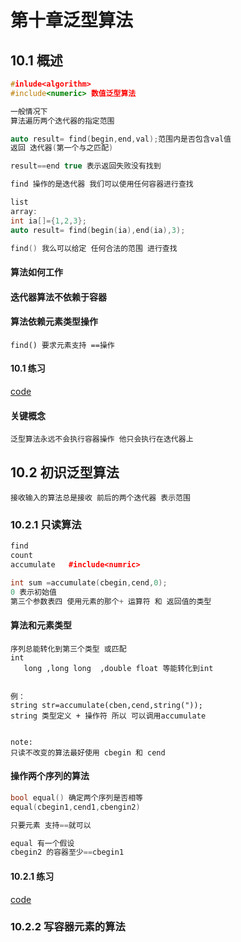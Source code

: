  # 第十章泛型算法
 ## 10.1 概述
 ```cpp
#inlude<algorithm>
#include<numeric> 数值泛型算法

一般情况下
算法遍历两个迭代器的指定范围

auto result= find(begin,end,val);范围内是否包含val值
返回 迭代器(第一个与之匹配)

result==end true 表示返回失败没有找到

find 操作的是迭代器 我们可以使用任何容器进行查找

list
array:
int ia[]={1,2,3};
auto result= find(begin(ia),end(ia),3);

find() 我么可以给定 任何合法的范围 进行查找

```
#### 算法如何工作
#### 迭代器算法不依赖于容器
#### 算法依赖元素类型操作
```
find() 要求元素支持 ==操作
```
 #### 10.1 练习
 [code](./codes/chapter9/10_1.cpp)
 
 #### 关键概念
 ```
 泛型算法永远不会执行容器操作 他只会执行在迭代器上
 ``` 
 ## 10.2 初识泛型算法
 ```
 接收输入的算法总是接收 前后的两个迭代器 表示范围
 ```
 ### 10.2.1 只读算法
 ```cpp
 find
 count 
 accumulate   #include<numric>

int sum =accumulate(cbegin,cend,0);
0 表示初始值
第三个参数表四 使用元素的那个+ 运算符 和 返回值的类型
```
#### 算法和元素类型
```
序列总能转化到第三个类型 或匹配
int 
   long ,long long  ,double float 等能转化到int


例：
string str=accumulate(cben,cend,string("));
string 类型定义 + 操作符 所以 可以调用accumulate


note:
只读不改变的算法最好使用 cbegin 和 cend
```
#### 操作两个序列的算法
```cpp
bool equal() 确定两个序列是否相等
equal(cbegin1,cend1,cbengin2)

只要元素 支持==就可以

equal 有一个假设 
cbegin2 的容器至少==cbegin1
```
 #### 10.2.1 练习
 [code](./codes/chapter9/10_2_1.cpp)
 ### 10.2.2 写容器元素的算法
 ```
 
 ```